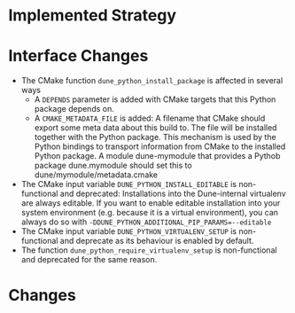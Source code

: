 # Implemented Strategy

# Interface Changes

* The CMake function `dune_python_install_package` is affected in several ways
  * A `DEPENDS` parameter is added with CMake targets that this Python package
    depends on.
  * A `CMAKE_METADATA_FILE` is added: A filename that CMake should export some
    meta data about this build to. The file will be installed together with the
    Python package. This mechanism is used by the Python bindings to transport
    information from CMake to the installed Python package. A module dune-mymodule
    that provides a Pythob package dune.mymodule should set this to dune/mymodule/metadata.cmake
* The CMake input variable `DUNE_PYTHON_INSTALL_EDITABLE` is non-functional and
  deprecated: Installations into the Dune-internal virtualenv are always editable.
  If you want to enable editable installation into your system environment (e.g.
  because it is a virtual environment), you can always do so with `-DDUNE_PYTHON_ADDITIONAL_PIP_PARAMS=--editable`
* The CMake input variable `DUNE_PYTHON_VIRTUALENV_SETUP` is non-functional and
  deprecate as its behaviour is enabled by default.
* The function `dune_python_require_virtualenv_setup` is non-functional and deprecated
  for the same reason.

# Changes 

